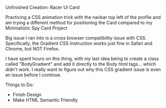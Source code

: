 Unfinished Creation: Racer UI Card 

Practicing a CSS animation trick with the navbar top left of the profile and am trying a different method for positioning the Card compared to my Minimalistic Spy Card Project

Big issue I ran into is a cross browser compatibility issue with CSS.
Specifically, the Gradient CSS Instruction works just fine in Safari and Chrome, but NOT Firefox.

I have spent hours on this thing, with my last idea being to create a class called "BodyGradient" and add it directly to the Body html tags... which didn't work.
I really want to figure out why this CSS gradient issue is even an issue before I continue.

Things to Do:
 - Finish Design
 - Make HTML Semantic Friendly
